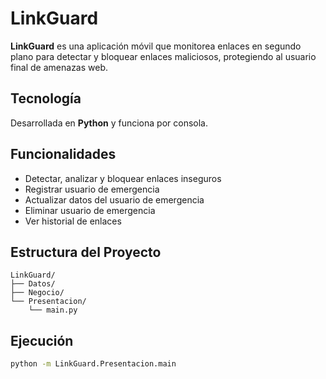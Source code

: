 # LinkGuard

**LinkGuard** es una aplicación móvil que monitorea enlaces en segundo plano para detectar y bloquear enlaces maliciosos, protegiendo al usuario final de amenazas web.

## Tecnología
Desarrollada en **Python** y funciona por consola.

## Funcionalidades
- Detectar, analizar y bloquear enlaces inseguros
- Registrar usuario de emergencia
- Actualizar datos del usuario de emergencia
- Eliminar usuario de emergencia
- Ver historial de enlaces

## Estructura del Proyecto
```
LinkGuard/
├── Datos/
├── Negocio/
└── Presentacion/
    └── main.py
```

## Ejecución
```bash
python -m LinkGuard.Presentacion.main
```
